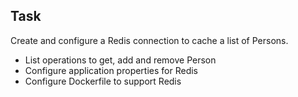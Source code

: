 ## Task
Create and configure a Redis connection to cache a list of Persons. 
- List operations to get, add and remove Person
- Configure application properties for Redis
- Configure Dockerfile to support Redis